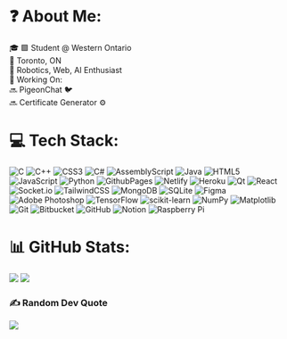 # ❓ About Me:
🎓 🟪 Student @ Western Ontario <br>📍 Toronto, ON<br>🤖 Robotics, Web, AI Enthusiast
<br>🔧 Working On: <br>🔜 PigeonChat 🐦 <br>🔜 Certificate Generator ⚙️ 


# 💻 Tech Stack:
![C](https://img.shields.io/badge/c-%2300599C.svg?style=plastic&logo=c&logoColor=white) ![C++](https://img.shields.io/badge/c++-%2300599C.svg?style=plastic&logo=c%2B%2B&logoColor=white) ![CSS3](https://img.shields.io/badge/css3-%231572B6.svg?style=plastic&logo=css3&logoColor=white) ![C#](https://img.shields.io/badge/c%23-%23239120.svg?style=plastic&logo=csharp&logoColor=white) ![AssemblyScript](https://img.shields.io/badge/assembly%20script-%23000000.svg?style=plastic&logo=assemblyscript&logoColor=white) ![Java](https://img.shields.io/badge/java-%23ED8B00.svg?style=plastic&logo=openjdk&logoColor=white) ![HTML5](https://img.shields.io/badge/html5-%23E34F26.svg?style=plastic&logo=html5&logoColor=white) ![JavaScript](https://img.shields.io/badge/javascript-%23323330.svg?style=plastic&logo=javascript&logoColor=%23F7DF1E) ![Python](https://img.shields.io/badge/python-3670A0?style=plastic&logo=python&logoColor=ffdd54) ![GithubPages](https://img.shields.io/badge/github%20pages-121013?style=plastic&logo=github&logoColor=white) ![Netlify](https://img.shields.io/badge/netlify-%23000000.svg?style=plastic&logo=netlify&logoColor=#00C7B7) ![Heroku](https://img.shields.io/badge/heroku-%23430098.svg?style=plastic&logo=heroku&logoColor=white) ![Qt](https://img.shields.io/badge/Qt-%23217346.svg?style=plastic&logo=Qt&logoColor=white) ![React](https://img.shields.io/badge/react-%2320232a.svg?style=plastic&logo=react&logoColor=%2361DAFB) ![Socket.io](https://img.shields.io/badge/Socket.io-black?style=plastic&logo=socket.io&badgeColor=010101) ![TailwindCSS](https://img.shields.io/badge/tailwindcss-%2338B2AC.svg?style=plastic&logo=tailwind-css&logoColor=white) ![MongoDB](https://img.shields.io/badge/MongoDB-%234ea94b.svg?style=plastic&logo=mongodb&logoColor=white) ![SQLite](https://img.shields.io/badge/sqlite-%2307405e.svg?style=plastic&logo=sqlite&logoColor=white) ![Figma](https://img.shields.io/badge/figma-%23F24E1E.svg?style=plastic&logo=figma&logoColor=white) ![Adobe Photoshop](https://img.shields.io/badge/adobe%20photoshop-%2331A8FF.svg?style=plastic&logo=adobe%20photoshop&logoColor=white) ![TensorFlow](https://img.shields.io/badge/TensorFlow-%23FF6F00.svg?style=plastic&logo=TensorFlow&logoColor=white) ![scikit-learn](https://img.shields.io/badge/scikit--learn-%23F7931E.svg?style=plastic&logo=scikit-learn&logoColor=white) ![NumPy](https://img.shields.io/badge/numpy-%23013243.svg?style=plastic&logo=numpy&logoColor=white) ![Matplotlib](https://img.shields.io/badge/Matplotlib-%23ffffff.svg?style=plastic&logo=Matplotlib&logoColor=black) ![Git](https://img.shields.io/badge/git-%23F05033.svg?style=plastic&logo=git&logoColor=white) ![Bitbucket](https://img.shields.io/badge/bitbucket-%230047B3.svg?style=plastic&logo=bitbucket&logoColor=white) ![GitHub](https://img.shields.io/badge/github-%23121011.svg?style=plastic&logo=github&logoColor=white) ![Notion](https://img.shields.io/badge/Notion-%23000000.svg?style=plastic&logo=notion&logoColor=white) ![Raspberry Pi](https://img.shields.io/badge/-RaspberryPi-C51A4A?style=plastic&logo=Raspberry-Pi)
# 📊 GitHub Stats:

<!--
<picture>
  <source srcset="https://github-readme-streak-stats.herokuapp.com/?user=arshia-naseri&theme=tokyonight&hide_border=false" media="(prefers-color-scheme: dark)" />
  <source srcset="https://github-readme-streak-stats.herokuapp.com/?user=arshia-naseri&theme=default&hide_border=false" media="(prefers-color-scheme: light)" />
  <img src="https://github-readme-streak-stats.herokuapp.com/?user=arshia-naseri&theme=default&hide_border=false" />
</picture>
 -->
 
<picture>
  <source srcset="https://github-readme-stats.vercel.app/api/top-langs/?username=arshia-naseri&theme=tokyonight&hide_border=false&include_all_commits=false&count_private=false&layout=compact" media="(prefers-color-scheme: dark)" />
  <source srcset="https://github-readme-stats.vercel.app/api/top-langs/?username=arshia-naseri&theme=default&hide_border=false&include_all_commits=false&count_private=false&layout=compact" media="(prefers-color-scheme: light)" />
  <img src="https://github-readme-stats.vercel.app/api/top-langs/?username=arshia-naseri&theme=default&hide_border=false&include_all_commits=false&count_private=false&layout=compact" />
</picture>

<picture>
  <source srcset="https://github-readme-stats.vercel.app/api?username=arshia-naseri&theme=tokyonight&hide_border=false&include_all_commits=false&count_private=false" media="(prefers-color-scheme: dark)" />
  <source srcset="https://github-readme-stats.vercel.app/api?username=arshia-naseri&theme=default&hide_border=false&include_all_commits=false&count_private=false" media="(prefers-color-scheme: light)" />
  <img src="https://github-readme-stats.vercel.app/api?username=arshia-naseri&theme=default&hide_border=false&include_all_commits=false&count_private=false" />
</picture>


### ✍️ Random Dev Quote
<picture>
  <source srcset="https://quotes-github-readme.vercel.app/api?type=horizontal&theme=tokyonight" media="(prefers-color-scheme: dark)" />
  <source srcset="https://quotes-github-readme.vercel.app/api?type=horizontal&theme=default" media="(prefers-color-scheme: light)" />
  <img src="https://quotes-github-readme.vercel.app/api?type=horizontal&theme=default" />
</picture>

 <!--Proudly created with GPRM ( https://gprm.itsvg.in ) -->

